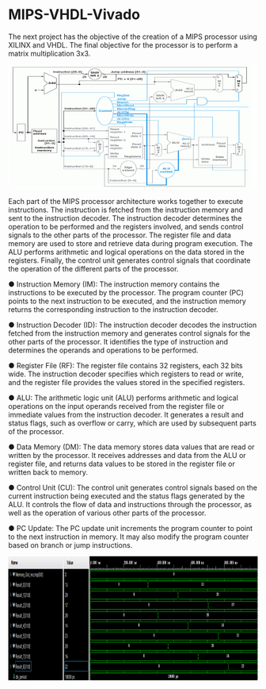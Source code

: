 # MIPS-VHDL-Vivado
<a name="br1"></a>The next project has the objective of the creation of a MIPS processor using XILINX and
VHDL. The final objective for the processor is to perform a matrix multiplication 3x3.


<img src="https://github.com/IgnacioChirinos/MIPS-VHDL-Vivado/blob/main/Results/Arquitecture.png"  width="700" height="250">

Each part of the MIPS processor architecture works together to execute instructions. The
instruction is fetched from the instruction memory and sent to the instruction decoder. The
instruction decoder determines the operation to be performed and the registers involved, and
sends control signals to the other parts of the processor. The register file and data memory
are used to store and retrieve data during program execution. The ALU performs arithmetic
and logical operations on the data stored in the registers. Finally, the control unit generates
control signals that coordinate the operation of the different parts of the processor.

● Instruction Memory (IM): The instruction memory contains the instructions to be executed by the processor. The program counter (PC) points to the next instruction to be executed, and the instruction memory returns the corresponding instruction to the instruction decoder.

● Instruction Decoder (ID): The instruction decoder decodes the instruction fetched from the instruction memory and generates control signals for the other parts of the processor. It identifies the type of instruction and determines the operands and operations to be performed.

● Register File (RF): The register file contains 32 registers, each 32 bits wide. The instruction decoder specifies which registers to read or write, and the register file provides the values stored in the specified registers.

● ALU: The arithmetic logic unit (ALU) performs arithmetic and logical operations on the input operands received from the register file or immediate values from the instruction decoder. It generates a result and status flags, such as overflow or carry, which are used by subsequent parts of the processor.

● Data Memory (DM): The data memory stores data values that are read or written by the processor. It receives addresses and data from the ALU or register file, and returns data values to be stored in the register file or written back to memory.

● Control Unit (CU): The control unit generates control signals based on the current instruction being executed and the status flags generated by the ALU. It controls the flow of data and instructions through the processor, as well as the operation of various other parts of the processor.

● PC Update: The PC update unit increments the program counter to point to the next instruction in memory. It may also modify the program counter based on branch or jump instructions.

<img src="https://github.com/IgnacioChirinos/MIPS-VHDL-Vivado/blob/main/Results/ResulstsMatrixMultiplactionXilinx.png"  width="800" height="250">
